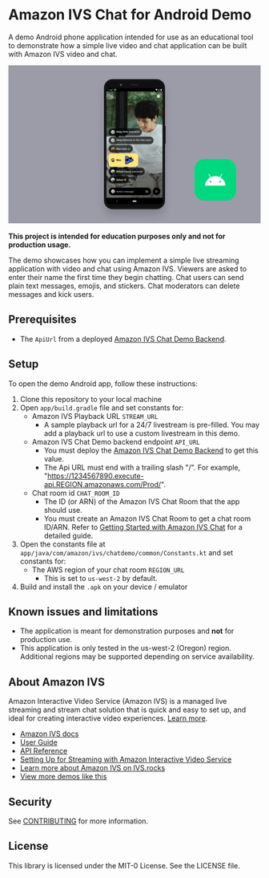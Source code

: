 # Amazon IVS Chat for Android Demo

A demo Android phone application intended for use as an educational tool to demonstrate how a simple live video and chat application can be built with Amazon IVS video and chat.

<img src="app-screenshot.png" alt="Amazon IVS Chat for Android Demo" />

**This project is intended for education purposes only and not for production usage.**

The demo showcases how you can implement a simple live streaming application with video and chat using Amazon IVS. Viewers are asked to enter their name the first time they begin chatting. Chat users can send plain text messages, emojis, and stickers. Chat moderators can delete messages and kick users.

## Prerequisites

* The `ApiUrl` from a deployed [Amazon IVS Chat Demo Backend](https://github.com/aws-samples/amazon-ivs-chat-web-demo/tree/main/serverless).

## Setup

To open the demo Android app, follow these instructions:

1. Clone this repository to your local machine
2. Open `app/build.gradle` file and set constants for:
    * Amazon IVS Playback URL `STREAM_URL`
        * A sample playback url for a 24/7 livestream is pre-filled. You may add a playback url to use a custom livestream in this demo.
    * Amazon IVS Chat Demo backend endpoint `API_URL`
        * You must deploy the [Amazon IVS Chat Demo Backend](https://github.com/aws-samples/amazon-ivs-chat-web-demo/tree/main/serverless) to get this value.
        * The Api URL must end with a trailing slash "/". For example, "https://1234567890.execute-api.REGION.amazonaws.com/Prod/".
    * Chat room id `CHAT_ROOM_ID`
       * The ID (or ARN) of the Amazon IVS Chat Room that the app should use.
       * You must create an Amazon IVS Chat Room to get a chat room ID/ARN. Refer to [Getting Started with Amazon IVS Chat](https://docs.aws.amazon.com/ivs/latest/userguide/getting-started-chat.html) for a detailed guide.
3. Open the constants file at `app/java/com/amazon/ivs/chatdemo/common/Constants.kt` and set constants for:
   * The AWS region of your chat room `REGION_URL`
      * This is set to `us-west-2` by default.
4. Build and install the `.apk` on your device / emulator

## Known issues and limitations
* The application is meant for demonstration purposes and **not** for production use.
* This application is only tested in the us-west-2 (Oregon) region. Additional regions may be supported depending on service availability.

## About Amazon IVS
Amazon Interactive Video Service (Amazon IVS) is a managed live streaming and stream chat solution that is quick and easy to set up, and ideal for creating interactive video experiences. [Learn more](https://aws.amazon.com/ivs/).

* [Amazon IVS docs](https://docs.aws.amazon.com/ivs/)
* [User Guide](https://docs.aws.amazon.com/ivs/latest/userguide/)
* [API Reference](https://docs.aws.amazon.com/ivs/latest/APIReference/)
* [Setting Up for Streaming with Amazon Interactive Video Service](https://aws.amazon.com/blogs/media/setting-up-for-streaming-with-amazon-ivs/)
* [Learn more about Amazon IVS on IVS.rocks](https://ivs.rocks/)
* [View more demos like this](https://ivs.rocks/examples)

## Security

See [CONTRIBUTING](CONTRIBUTING.md#security-issue-notifications) for more information.

## License

This library is licensed under the MIT-0 License. See the LICENSE file.

